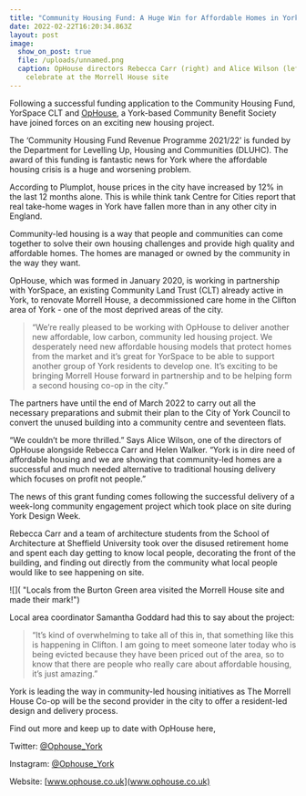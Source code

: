 ```yaml
---
title: "Community Housing Fund: A Huge Win for Affordable Homes in York"
date: 2022-02-22T16:20:34.863Z
layout: post
image:
  show_on_post: true
  file: /uploads/unnamed.png
  caption: OpHouse directors Rebecca Carr (right) and Alice Wilson (left)
    celebrate at the Morrell House site
---
```

Following a successful funding application to the Community Housing Fund, YorSpace CLT and [OpHouse](www.ophouse.co.uk), a York-based Community Benefit Society have joined forces on an exciting new housing project. 

The ‘Community Housing Fund Revenue Programme 2021/22’ is funded by the Department for Levelling Up, Housing and Communities (DLUHC). The award of this funding is fantastic news for York where the affordable housing crisis is a huge and worsening problem. 

According to Plumplot, house prices in the city have increased by 12% in the last 12 months alone. This is while think tank Centre for Cities report that real take-home wages in York have fallen more than in any other city in England.

Community-led housing is a way that people and communities can come together to solve their own housing challenges and provide high quality and affordable homes. The homes are managed or owned by the community in the way they want.   

OpHouse, which was formed in January 2020, is working in partnership with YorSpace, an existing Community Land Trust (CLT) already active in York, to renovate Morrell House, a decommissioned care home in the Clifton area of York - one of the most deprived areas of the city. 

> “We’re really pleased to be working with OpHouse to deliver another new affordable, low carbon, community led housing project. We desperately need new affordable housing models that protect homes from the market and it’s great for YorSpace to be able to support another group of York residents to develop one. It’s exciting to be bringing Morrell House forward in partnership and to be helping form a second housing co-op in the city.”

The partners have until the end of March 2022 to carry out all the necessary preparations and submit their plan to the City of York Council to convert the unused building into a community centre and seventeen flats.

“We couldn’t be more thrilled.” Says Alice Wilson, one of the directors of OpHouse alongside Rebecca Carr and Helen Walker. “York is in dire need of affordable housing and we are showing that community-led homes are a successful and much needed alternative to traditional housing delivery which focuses on profit not people.”

The news of this grant funding comes following the successful delivery of a week-long community engagement project which took place on site during York Design Week. 

Rebecca Carr and a team of architecture students from the School of Architecture at Sheffield University took over the disused retirement home and spent each day getting to know local people, decorating the front of the building, and finding out directly from the community what local people would like to see happening on site.

![]( "Locals from the Burton Green area visited the Morrell House site and made their mark!")

Local area coordinator Samantha Goddard had this to say about the project:

> “It’s kind of overwhelming to take all of this in, that something like this is happening in Clifton. I am going to meet someone later today who is being evicted because they have been priced out of the area, so to know that there are people who really care about affordable housing, it’s just amazing.”

York is leading the way in community-led housing initiatives as The Morrell House Co-op will be the second provider in the city to offer a resident-led design and delivery process.

Find out more and keep up to date with OpHouse here,

Twitter: [@Ophouse_York](https://mobile.twitter.com/ophouse_york)

Instagram: [@Ophouse_York](https://www.instagram.com/ophouse_york/?hl=en)

Website: [www.ophouse.co.uk](www.ophouse.co.uk)